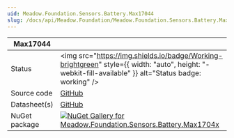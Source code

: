 ```yaml
---
uid: Meadow.Foundation.Sensors.Battery.Max17044
slug: /docs/api/Meadow.Foundation/Meadow.Foundation.Sensors.Battery.Max17044
---
```


| Max17044 | |
|--------|--------|
| Status | <img src="https://img.shields.io/badge/Working-brightgreen" style={{ width: "auto", height: "-webkit-fill-available" }} alt="Status badge: working" /> |
| Source code | [GitHub](https://github.com/WildernessLabs/Meadow.Foundation/tree/main/Source/Meadow.Foundation.Peripherals/Sensors.Battery.Max1704x) |
| Datasheet(s) | [GitHub](https://github.com/WildernessLabs/Meadow.Foundation/tree/main/Source/Meadow.Foundation.Peripherals/Sensors.Battery.Max1704x/Datasheet) |
| NuGet package | <a href="https://www.nuget.org/packages/Meadow.Foundation.Sensors.Battery.Max1704x/" target="_blank"><img src="https://img.shields.io/nuget/v/Meadow.Foundation.Sensors.Battery.Max1704x.svg?label=Meadow.Foundation.Sensors.Battery.Max1704x" alt="NuGet Gallery for Meadow.Foundation.Sensors.Battery.Max1704x" /></a> |

